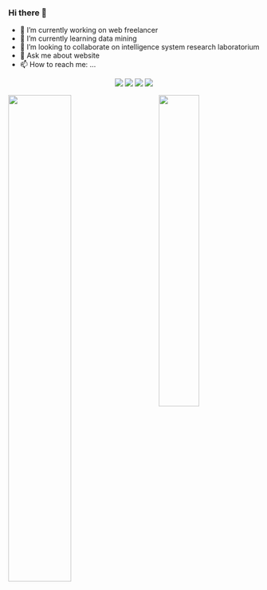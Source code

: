 ### Hi there 👋

- 🔭 I’m currently working on web freelancer
- 🌱 I’m currently learning data mining
- 👯 I’m looking to collaborate on intelligence system research laboratorium
- 💬 Ask me about website
- 📫 How to reach me: ...

<div align = "center">

[<img src="https://img.shields.io/badge/albirrkarim-6fa5d1?&style=for-the-badge&logo=facebook&logoColor=white"/>](https://www.facebook.com/albirrkarim/)
[<img src="https://img.shields.io/badge/portfolio-web-%23.svg?&style=for-the-badge&logo=&logoColor=white%22"/>](https://albirrkarim.github.io/)
[<img src="https://img.shields.io/badge/linkedin-%230077B5.svg?&style=for-the-badge&logo=linkedin&logoColor=white"/>](https://www.linkedin.com/in/albirrkarim)
[<img src="https://img.shields.io/badge/Email-d54b3e?&style=for-the-badge&logo=gmail&logoColor=white"/>](mailto:albirkarim1@gmail.com)
<!-- ![Visits Badge](https://badges.pufler.dev/visits/mfarchana/mfarchana?style=for-the-badge ) -->
 <!-- <img src="https://komarev.com/ghpvc/?username=albirrkarim"> -->
</div>

<div>
  <img align="left" width="50%" src="https://github-readme-stats.vercel.app/api?username=albirrkarim&show_icons=true&hide_border=false&line_height=30&icon_color=1b93c9&show_owner=true&count_private=true&hide=contribs,prs"/>
  
 <img align="right" width="40%" src="https://github-readme-stats.vercel.app/api/top-langs/?username=albirrkarim&hide=c%23&layout=compact&line_height=30)](https://github.com/anuraghazra/github-readme-stats"/>
  
</div>

 




<!--
**albirrkarim/albirrkarim** is a ✨ _special_ ✨ repository because its `README.md` (this file) appears on your GitHub profile.

Here are some ideas to get you started:

- 🔭 I’m currently working on ...
- 🌱 I’m currently learning ...
- 👯 I’m looking to collaborate on ...
- 🤔 I’m looking for help with ...
- 💬 Ask me about ...
- 📫 How to reach me: ...
- 😄 Pronouns: ...
- ⚡ Fun fact: ...
-->
